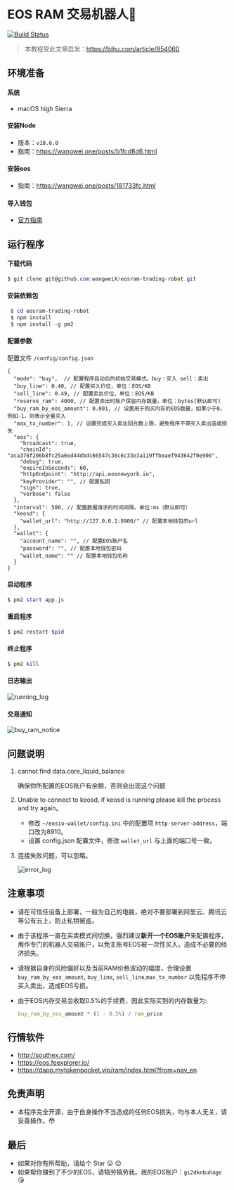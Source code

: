 # EOS RAM 交易机器人🤖

[![Build Status](https://travis-ci.org/wangweiX/eosram-trading-robot.svg?branch=master)](https://travis-ci.org/wangweiX/eosram-trading-robot)

> 本教程受此文章启发：https://bihu.com/article/854060



## 环境准备

#### 系统 

- macOS high Sierra

#### 安装Node

- 版本：`v10.6.0`
- 指南：https://wangwei.one/posts/b1fcd8d6.html

#### 安装eos

- 指南：https://wangwei.one/posts/181733fc.html

#### 导入钱包

- [官方指南](https://developers.eos.io/eosio-nodeos/docs/learn-about-wallets-keys-and-accounts-with-cleos)



## 运行程序

#### 下载代码

```powershell
$ git clone git@github.com:wangweiX/eosram-trading-robot.git
```

#### 安装依赖包

```powershell
 $ cd eosram-trading-robot
 $ npm install
 $ npm install -g pm2
```

#### 配置参数
配置文件 `/config/config.json`

```json5
{
  "mode": "buy",  // 配置程序启动后的初始交易模式。buy：买入 sell：卖出
  "buy_line": 0.40, // 配置买入价位，单位：EOS/KB
  "sell_line": 0.49, // 配置卖出价位，单位：EOS/KB
  "reserve_ram": 4000, // 配置卖出时账户保留内存数量，单位：bytes(默认即可)
  "buy_ram_by_eos_amount": 0.001, // 设置用于购买内存的EOS数量，如果小于0，例如-1，则表示全量买入
  "max_tx_number": 1, // 设置完成买入卖出回合数上限，避免程序不停买入卖出造成损失
  "eos": {
    "broadcast": true,
    "chainId": "aca376f206b8fc25a6ed44dbdc66547c36c6c33e3a119ffbeaef943642f0e906",
    "debug": true,
    "expireInSeconds": 60,
    "httpEndpoint": "http://api.eosnewyork.io",
    "keyProvider": "", // 配置私钥
    "sign": true,
    "verbose": false
  },
  "interval": 500, // 配置数据请求的时间间隔，单位:ms（默认即可）
  "keosd": {
    "wallet_url": "http://127.0.0.1:8900/" // 配置本地钱包的url
  },
  "wallet": {
    "account_name": "", // 配置EOS账户名
    "password": "", // 配置本地钱包密码
    "wallet_name": "" // 配置本地钱包名称
  }
}
```

#### 启动程序

```powershell
$ pm2 start app.js
```

#### 重启程序

```powershell
$ pm2 restart $pid
```

#### 终止程序

```powershell
$ pm2 kill
```



#### 日志输出

![running_log](https://img.i7years.com/blog/but_ram.png)



#### 交易通知

![buy_ram_notice](https://img.i7years.com/blog/Eos%20Ram%20Trading%20Notice.png)



## 问题说明
1. cannot find data.core_liquid_balance
   
   确保你所配置的EOS账户有余额，否则会出现这个问题

2. Unable to connect to keosd, if keosd is running please kill the process and try again。

   - 修改 `~/eosio-wallet/config.ini` 中的配置项 `http-server-address`，端口改为8910。
   - 设置 config.json 配置文件，修改 `wallet_url` 与上面的端口号一致。

3. 连接失败问题，可以忽略。

   ![error_log](https://img.i7years.com/blog/error_log.png)



## 注意事项

- 请在可信任设备上部署，一般为自己的电脑，绝对不要部署到阿里云、腾讯云等公有云上，防止私钥被盗。

- 由于该程序一直在买卖模式间切换，强烈建议**新开一个EOS账户**来配置程序，用作专门的机器人交易账户，以免主账号EOS被一次性买入，造成不必要的经济损失。

- 请根据自身的风险偏好以及当前RAM价格波动的幅度，合理设置 `buy_ram_by_eos_amount`, `buy_line`, `sell_line`,`max_tx_number` 以免程序不停买入卖出，造成EOS亏损。

- 由于EOS内存交易会收取0.5%的手续费，因此实际买到的内存数量为:

  ```mathematica
  buy_ram_by_eos_amount * (1 - 0.5%) / ram_price
  ```



## 行情软件

- http://southex.com/
- https://eos.feexplorer.io/
- https://dapp.mytokenpocket.vip/ram/index.html?from=nav_en



## 免责声明

- 本程序完全开源，由于自身操作不当造成的任何EOS损失，均与本人无关，请妥善操作。:flushed:



## 最后

- 如果对你有所帮助，请给个 Star :stuck_out_tongue: :blush:
- 如果帮你赚到了不少的EOS，请犒劳犒劳我。我的EOS账户：`gi2dknbuhage`   :kissing_heart:

